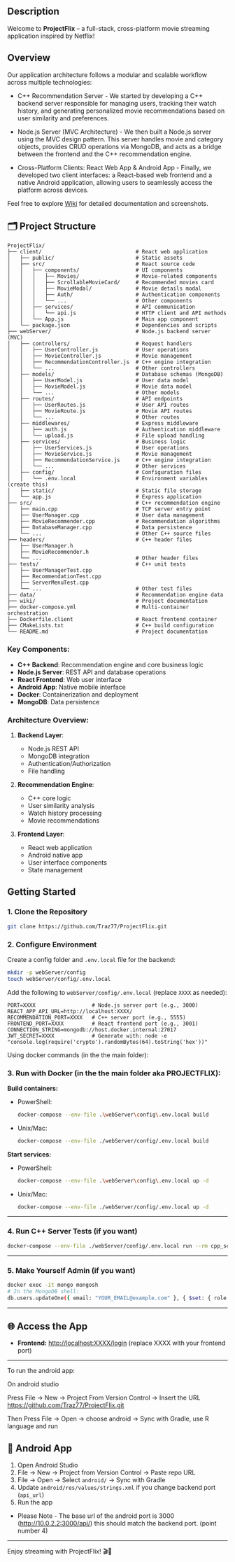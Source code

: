 ## Description

Welcome to **ProjectFlix** – a full-stack, cross-platform movie streaming application inspired by Netflix! 

## Overview

Our application architecture follows a modular and scalable workflow across multiple technologies:

- C++ Recommendation Server - 
We started by developing a C++ backend server responsible for managing users, tracking their watch history, and generating personalized movie recommendations based on user similarity and preferences.

- Node.js Server (MVC Architecture) - 
We then built a Node.js server using the MVC design pattern. This server handles movie and category objects, provides CRUD operations via MongoDB, and acts as a bridge between the frontend and the C++ recommendation engine.

- Cross-Platform Clients: React Web App & Android App - 
Finally, we developed two client interfaces: a React-based web frontend and a native Android application, allowing users to seamlessly access the platform across devices.

Feel free to explore [Wiki](wiki/) for detailed documentation and screenshots.

## 🗂️ Project Structure
```
ProjectFlix/
├── client/                              # React web application 
│   ├── public/                          # Static assets
│   ├── src/                             # React source code
│   │   ├── components/                  # UI components
│   │   │   ├── Movies/                  # Movie-related components
│   │   │   ├── ScrollableMovieCard/     # Recommended movies card
│   │   │   ├── MovieModal/              # Movie details modal
│   │   │   ├── Auth/                    # Authentication components
│   │   │   └── ...                      # Other components
│   │   ├── services/                    # API communication
│   │   │   └── api.js                   # HTTP client and API methods
│   │   └── App.js                       # Main app component
│   └── package.json                     # Dependencies and scripts
├── webServer/                           # Node.js backend server (MVC)
│   ├── controllers/                     # Request handlers
│   │   ├── UserController.js            # User operations
│   │   ├── MovieController.js           # Movie management
│   │   ├── RecommendationController.js  # C++ engine integration
│   │   └── ...                          # Other controllers
│   ├── models/                          # Database schemas (MongoDB)
│   │   ├── UserModel.js                 # User data model
│   │   ├── MovieModel.js                # Movie data model
│   │   └── ...                          # Other models
│   ├── routes/                          # API endpoints
│   │   ├── UserRoutes.js                # User API routes
│   │   ├── MovieRoute.js                # Movie API routes
│   │   └── ...                          # Other routes
│   ├── middlewares/                     # Express middleware
│   │   ├── auth.js                      # Authentication middleware
│   │   └── upload.js                    # File upload handling
│   ├── services/                        # Business logic
│   │   ├── UserServices.js              # User operations
│   │   ├── MovieService.js              # Movie management
│   │   ├── RecommendationService.js     # C++ engine integration
│   │   └── ...                          # Other services
│   ├── config/                          # Configuration files
│   │   └── .env.local                   # Environment variables (create this)
│   ├── static/                          # Static file storage
│   └── app.js                           # Express application
├── src/                                 # C++ recommendation engine
│   ├── main.cpp                         # TCP server entry point
│   ├── UserManager.cpp                  # User data management
│   ├── MovieRecommender.cpp             # Recommendation algorithms
│   ├── DatabaseManager.cpp              # Data persistence
│   └── ...                              # Other C++ source files
├── headers/                             # C++ header files
│   ├── UserManager.h
│   ├── MovieRecommender.h
│   └── ...                              # Other header files
├── tests/                               # C++ unit tests
│   ├── UserManagerTest.cpp
│   ├── RecommendationTest.cpp
│   ├── ServerMenuTest.cpp
│   └── ...                              # Other test files
├── data/                                # Recommendation engine data
├── wiki/                                # Project documentation
├── docker-compose.yml                   # Multi-container orchestration
├── Dockerfile.client                    # React frontend container
├── CMakeLists.txt                       # C++ build configuration
└── README.md                            # Project documentation
```

### Key Components:

- **C++ Backend**: Recommendation engine and core business logic
- **Node.js Server**: REST API and database operations
- **React Frontend**: Web user interface
- **Android App**: Native mobile interface
- **Docker**: Containerization and deployment
- **MongoDB**: Data persistence

### Architecture Overview:

1. **Backend Layer**:
   - Node.js REST API
   - MongoDB integration
   - Authentication/Authorization
   - File handling

3. **Recommendation Engine**:
   - C++ core logic
   - User similarity analysis
   - Watch history processing
   - Movie recommendations

3. **Frontend Layer**:
   - React web application
   - Android native app
   - User interface components
   - State management

## Getting Started

### 1. Clone the Repository

```sh
git clone https://github.com/Traz77/ProjectFlix.git
```

### 2. Configure Environment

Create a config folder and `.env.local` file for the backend:

```sh
mkdir -p webServer/config
touch webServer/config/.env.local
```

Add the following to `webServer/config/.env.local` (replace `XXXX` as needed):

```env
PORT=XXXX                  # Node.js server port (e.g., 3000)
REACT_APP_API_URL=http://localhost:XXXX/
RECOMMENDATION_PORT=XXXX   # C++ server port (e.g., 5555)
FRONTEND_PORT=XXXX         # React frontend port (e.g., 3001)
CONNECTION_STRING=mongodb://host.docker.internal:27017
JWT_SECRET=XXXX            # Generate with: node -e "console.log(require('crypto').randomBytes(64).toString('hex'))"
```

Using docker commands (in the the main folder): 

### 3. Run with Docker (in the the main folder aka PROJECTFLIX):

**Build containers:**

- PowerShell:
  ```sh
  docker-compose --env-file .\webServer\config\.env.local build
  ```
- Unix/Mac:
  ```sh
  docker-compose --env-file ./webServer/config/.env.local build
  ```

**Start services:**

- PowerShell:
  ```sh
  docker-compose --env-file .\webServer\config\.env.local up -d
  ```
- Unix/Mac:
  ```sh
  docker-compose --env-file ./webServer/config/.env.local up -d
  ```

---
### 4. Run C++ Server Tests (if you want)

```sh
docker-compose --env-file ./webServer/config/.env.local run --rm cpp_server ./runTests
```

---

### 5. Make Yourself Admin (if you want)

```sh
docker exec -it mongo mongosh
# In the MongoDB shell:
db.users.updateOne({ email: "YOUR_EMAIL@example.com" }, { $set: { role: "admin" } })
```

---
## 🌐 Access the App

- **Frontend:** [http://localhost:XXXX/login](http://localhost:XXXX/login) (replace XXXX with your frontend port)

---

To run the android app: 

On android studio

Press File -> New -> Project From Version Control -> Insert the URL https://github.com/Traz77/ProjectFlix.git

Then Press File -> Open -> choose android -> Sync with Gradle, use R language and run 

## 📱 Android App

1. Open Android Studio
2. File → New → Project from Version Control → Paste repo URL
3. File → Open → Select `android/` → Sync with Gradle
4. Update `android/res/values/strings.xml` if you change backend port (`api_url`)
5. Run the app

- Please Note - The base url of the android port is 3000 (http://10.0.2.2:3000/api/) this should match the backend port. (point number 4)

---


Enjoy streaming with ProjectFlix! 🎬🍿
